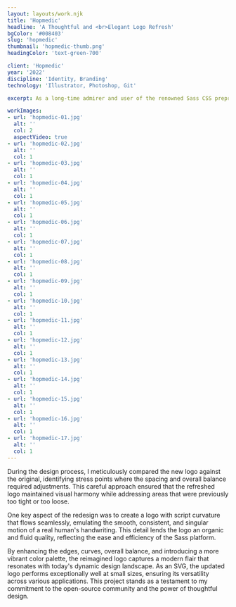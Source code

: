 ```yaml
---
layout: layouts/work.njk
title: 'Hopmedic'
headline: 'A Thoughtful and <br>Elegant Logo Refresh'
bgColor: '#008403'
slug: 'hopmedic'
thumbnail: 'hopmedic-thumb.png'
headingColor: 'text-green-700'

client: 'Hopmedic'
year: '2022'
discipline: 'Identity, Branding'
technology: 'Illustrator, Photoshop, Git'

excerpt: As a long-time admirer and user of the renowned Sass CSS preprocessor, which has empowered me to create my own CSS framework, Uniform CSS, I sought to contribute my design expertise to the open-source community by carefully revitalizing the iconic logo. I embraced the essence of the original design while introducing subtle yet impactful refinements.

workImages:
- url: 'hopmedic-01.jpg'
  alt: ''
  col: 2
  aspectVideo: true
- url: 'hopmedic-02.jpg'
  alt: ''
  col: 1
- url: 'hopmedic-03.jpg'
  alt: ''
  col: 1
- url: 'hopmedic-04.jpg'
  alt: ''
  col: 1
- url: 'hopmedic-05.jpg'
  alt: ''
  col: 1
- url: 'hopmedic-06.jpg'
  alt: ''
  col: 1
- url: 'hopmedic-07.jpg'
  alt: ''
  col: 1
- url: 'hopmedic-08.jpg'
  alt: ''
  col: 1
- url: 'hopmedic-09.jpg'
  alt: ''
  col: 1
- url: 'hopmedic-10.jpg'
  alt: ''
  col: 1
- url: 'hopmedic-11.jpg'
  alt: ''
  col: 1
- url: 'hopmedic-12.jpg'
  alt: ''
  col: 1
- url: 'hopmedic-13.jpg'
  alt: ''
  col: 1
- url: 'hopmedic-14.jpg'
  alt: ''
  col: 1
- url: 'hopmedic-15.jpg'
  alt: ''
  col: 1
- url: 'hopmedic-16.jpg'
  alt: ''
  col: 1
- url: 'hopmedic-17.jpg'
  alt: ''
  col: 1
---
```


During the design process, I meticulously compared the new logo against the original, identifying stress points where the spacing and overall balance required adjustments. This careful approach ensured that the refreshed logo maintained visual harmony while addressing areas that were previously too tight or too loose.

One key aspect of the redesign was to create a logo with script curvature that flows seamlessly, emulating the smooth, consistent, and singular motion of a real human's handwriting. This detail lends the logo an organic and fluid quality, reflecting the ease and efficiency of the Sass platform.

By enhancing the edges, curves, overall balance, and introducing a more vibrant color palette, the reimagined logo captures a modern flair that resonates with today's dynamic design landscape. As an SVG, the updated logo performs exceptionally well at small sizes, ensuring its versatility across various applications. This project stands as a testament to my commitment to the open-source community and the power of thoughtful design.